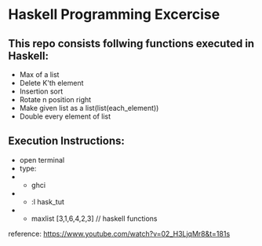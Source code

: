 # Haskell Programming Excercise

## This repo consists follwing functions executed in Haskell:
- Max of a list
- Delete K'th element
- Insertion sort
- Rotate n position right
- Make given list as a list(list(each_element))
- Double every element of list


## Execution Instructions:
- open terminal
- type:
-	- ghci
-	- :l hask_tut
- 	- maxlist [3,1,6,4,2,3]      // haskell functions


reference:
	https://www.youtube.com/watch?v=02_H3LjqMr8&t=181s

